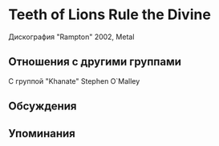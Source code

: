 # Teeth of Lions Rule the Divine

Дискография
"Rampton" 2002, Metal

## Отношения с другими группами

C группой "Khanate" Stephen O`Malley

## Обсуждения


## Упоминания

